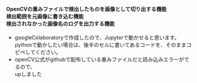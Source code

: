 <h4>OpenCVの重みファイルで検出したものを画像として切り出する機能<br>検出範囲を元画像に書き込む機能<br>検出されなかった画像名のログを出力する機能</h4>
<ul type="disc">
  <li>googleColaboratoryで作成したので、Jupyterで動かせると思います。<br>
    pythonで動かしたい場合は、後半のセルに書いてあるコードを、そのままコピペしてください。<br></li>
<li>openCV公式がgithubで配布している重みファイルだと読み込みエラーがでるので、<br>
  upしました</li>
  </ul>
